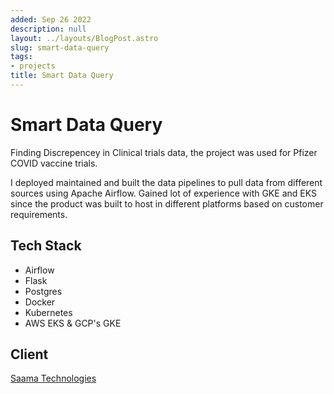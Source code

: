 ```yaml
---
added: Sep 26 2022
description: null
layout: ../layouts/BlogPost.astro
slug: smart-data-query
tags:
- projects
title: Smart Data Query
---
```


# Smart Data Query

Finding Discrepencey in Clinical trials data, the project was used for Pfizer COVID vaccine trials.

I deployed maintained and built the data pipelines to pull data from different sources using Apache Airflow. Gained lot of experience with GKE and EKS since the product was built to host in different platforms based on customer requirements.

## Tech Stack

- Airflow
- Flask
- Postgres
- Docker
- Kubernetes
- AWS EKS & GCP's GKE

## Client

[Saama Technologies](https://www.saama.com)
